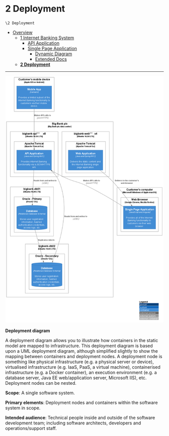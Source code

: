 # 2 Deployment

`\2 Deployment`

* [Overview](/docs/README.md)
  * [1 Internet Banking System](/docs/1%20Internet%20Banking%20System/README.md)
    * [API Application](/docs/1%20Internet%20Banking%20System/API%20Application/README.md)
    * [Single Page Application](/docs/1%20Internet%20Banking%20System/Single%20Page%20Application/README.md)
      * [Dynamic Diagram](/docs/1%20Internet%20Banking%20System/Single%20Page%20Application/Dynamic%20Diagram/README.md)
      * [Extended Docs](/docs/1%20Internet%20Banking%20System/Single%20Page%20Application/Extended%20Docs/README.md)
  * [**2 Deployment**](/docs/2%20Deployment/README.md)

---

![diagram](deployment.png)

**Deployment diagram**

A deployment diagram allows you to illustrate how containers in the static model are mapped to infrastructure. This deployment diagram is based upon a UML deployment diagram, although simplified slightly to show the mapping between containers and deployment nodes. A deployment node is something like physical infrastructure (e.g. a physical server or device), virtualised infrastructure (e.g. IaaS, PaaS, a virtual machine), containerised infrastructure (e.g. a Docker container), an execution environment (e.g. a database server, Java EE web/application server, Microsoft IIS), etc. Deployment nodes can be nested.

**Scope**: A single software system.

**Primary elements**: Deployment nodes and containers within the software system in scope.

**Intended audience**: Technical people inside and outside of the software development team; including software architects, developers and operations/support staff.